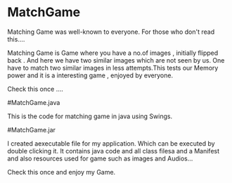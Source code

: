 # MatchGame

Matching Game was well-known to everyone. For those who don't read this....
 
 
 Matching Game is Game where you have a no.of images , initially flipped back . And here we have two similar images which are not seen by us. One have to match two similar images in less attempts.This tests our Memory power and it is a interesting game , enjoyed by everyone.
 

Check this once ....


#MatchGame.java

This is the code for matching game in java using Swings.


#MatchGame.jar

I created aexecutable file for my application. Which can be executed by double clicking it.
It contains java code and all class filesa and a Manifest and also resources used for game such as images and Audios...

Check this once and enjoy my Game.

